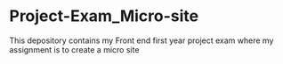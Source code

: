 # Project-Exam_Micro-site
This depository contains my Front end first year project exam where my assignment is to create a micro site
